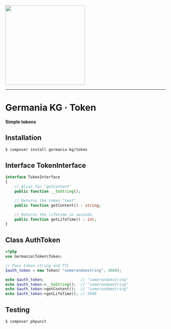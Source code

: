 <img src="https://static.germania-kg.com/logos/ga-logo-2016-web.svgz" width="250px">

------


# Germania KG · Token

**Simple tokens**



## Installation

```bash
$ composer install germania-kg/token
```



## Interface TokenInterface

```php
interface TokenInterface
{
    // Alias for "getContent"
    public function __toString();

    // Returns the token "text".
  	public function getContent() : string;

    // Returns the lifetime in seconds.
    public function getLifeTime() : int;
}
```



## Class AuthToken 

```php
<?php
use Germania\Token\Token;

// Pass token string and TTL
$auth_token = new Token( "somerandomstring", 3600);

echo $auth_token;                // "somerandomstring"
echo $auth_token->__toString();  // "somerandomstring"  
echo $auth_token->getContent();  // "somerandomstring"  
echo $auth_token->getLifeTime(); // 3600
```



## Testing

```bash
$ composer phpunit
```


